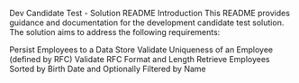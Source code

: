 Dev Candidate Test - Solution README
Introduction
This README provides guidance and documentation for the development candidate test solution. The solution aims to address the following requirements:

Persist Employees to a Data Store
Validate Uniqueness of an Employee (defined by RFC)
Validate RFC Format and Length
Retrieve Employees Sorted by Birth Date and Optionally Filtered by Name
